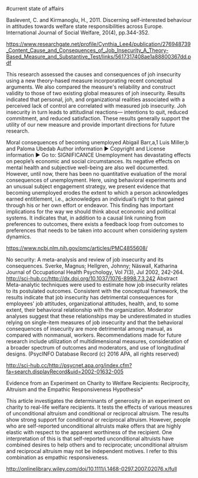#current state of affairs


Baslevent, C. and Kirmanoglu, H., 2011. Discerning self‐interested behaviour in attitudes towards welfare state responsibilities across Europe. International Journal of Social Welfare, 20(4), pp.344-352.


https://www.researchgate.net/profile/Cynthia_Lee4/publication/276948739_Content_Cause_and_Consequences_of_Job_Insecurity_A_Theory-Based_Measure_and_Substantive_Test/links/5617317408ae1a88800367dd.pdf

This research assessed the causes and consequences of joh insecurity
using a new theory-hased measure incorporating recent conceptual arguments.
We also compared the measure's reliability and construct
validity to those of two existing global measures of joh insecurity. Results
indicated that personal, joh, and organizational realities associated
with a perceived lack of control are correlated with measured job
insecurity. Joh insecurity in turn leads to attitudinal reactions—
intentions to quit, reduced commitment, and reduced satisfaction.
These results generally support the utility of our new measure and
provide important directions for future research.


Moral consequences of becoming unemployed
Abigail Barr,a,1 Luis Miller,b and Paloma Ubedab
Author information ► Copyright and License information ►
Go to:
SIGNIFICANCE
Unemployment has devastating effects on people’s economic and social circumstances. Its negative effects on mental health and subjective well-being are also well documented. However, until now, there has been no quantitative evaluation of the moral consequences of unemployment. Here, using behavioral experiments and an unusual subject engagement strategy, we present evidence that becoming unemployed erodes the extent to which a person acknowledges earned entitlement, i.e., acknowledges an individual’s right to that gained through his or her own effort or endeavor. This finding has important implications for the way we should think about economic and political systems. It indicates that, in addition to a causal link running from preferences to outcomes, there exists a feedback loop from outcomes to preferences that needs to be taken into account when considering system dynamics.

https://www.ncbi.nlm.nih.gov/pmc/articles/PMC4855608/


No security: A meta-analysis and review of job insecurity and its consequences.
Sverke, Magnus; Hellgren, Johnny; Näswall, Katharina
Journal of Occupational Health Psychology, Vol 7(3), Jul 2002, 242-264. http://sci-hub.cc/http://dx.doi.org/10.1037/1076-8998.7.3.242
Abstract
Meta-analytic techniques were used to estimate how job insecurity relates to its postulated outcomes. Consistent with the conceptual framework, the results indicate that job insecurity has detrimental consequences for employees' job attitudes, organizational attitudes, health, and, to some extent, their behavioral relationship with the organization. Moderator analyses suggest that these relationships may be underestimated in studies relying on single-item measures of job insecurity and that the behavioral consequences of insecurity are more detrimental among manual, as compared with nonmanual, workers. Recommendations made for future research include utilization of multidimensional measures, consideration of a broader spectrum of outcomes and moderators, and use of longitudinal designs. (PsycINFO Database Record (c) 2016 APA, all rights reserved)

http://sci-hub.cc/http://psycnet.apa.org/index.cfm?fa=search.displayRecord&uid=2002-01632-005

Evidence from an Experiment on Charity to Welfare Recipients: Reciprocity, Altruism and the Empathic Responsiveness Hypothesis*


This article investigates the determinants of generosity in an experiment on charity to real-life welfare recipients. It tests the effects of various measures of unconditional altruism and conditional or reciprocal altruism. The results show strong support for conditional or reciprocal altruism. However, people who are self-reported unconditional altruists make offers that are highly elastic with respect to the apparent worthiness of the recipient. One interpretation of this is that self-reported unconditional altruists have combined desires to help others and to reciprocate; unconditional altruism and reciprocal altruism may not be independent motives. I refer to this combination as empathic responsiveness.

http://onlinelibrary.wiley.com/doi/10.1111/j.1468-0297.2007.02076.x/full


